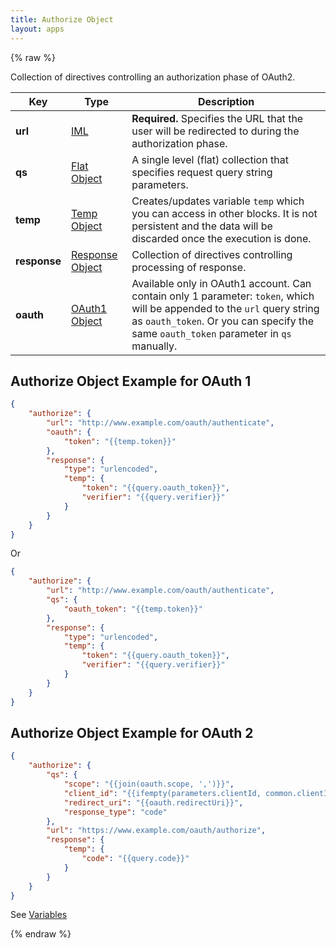```yaml
---
title: Authorize Object
layout: apps
---
```


{% raw %}

Collection of directives controlling an authorization phase of OAuth2.

Key | Type | Description
--- | --- | ---
**url** | [IML](iml.html) | **Required.** Specifies the URL that the user will be redirected to during the authorization phase.
**qs** | [Flat Object](flat-object.html) | A single level (flat) collection that specifies request query string parameters.
**temp** | [Temp Object](temp-object.html) | Creates/updates variable `temp` which you can access in other blocks. It is not persistent and the data will be discarded once the execution is done.
**response** | [Response Object](response-object.html) | Collection of directives controlling processing of response.
**oauth** | [OAuth1 Object](oauth1-object.html) | Available only in OAuth1 account. Can contain only 1 parameter: `token`, which will be appended to the `url` query string as `oauth_token`. Or you can specify the same `oauth_token` parameter in `qs` manually.

## Authorize Object Example for OAuth 1

```json
{
    "authorize": {
        "url": "http://www.example.com/oauth/authenticate",
        "oauth": {
            "token": "{{temp.token}}"
        },
        "response": {
            "type": "urlencoded",
            "temp": {
                "token": "{{query.oauth_token}}",
                "verifier": "{{query.verifier}}"
            }
        }
    }
}
```

Or

```json
{
    "authorize": {
        "url": "http://www.example.com/oauth/authenticate",
        "qs": {
            "oauth_token": "{{temp.token}}"
        },
        "response": {
            "type": "urlencoded",
            "temp": {
                "token": "{{query.oauth_token}}",
                "verifier": "{{query.verifier}}"
            }
        }
    }
}
```

## Authorize Object Example for OAuth 2

```json
{
    "authorize": {
        "qs": {
            "scope": "{{join(oauth.scope, ',')}}",
            "client_id": "{{ifempty(parameters.clientId, common.clientId)}}",
            "redirect_uri": "{{oauth.redirectUri}}",
            "response_type": "code"
        },
        "url": "https://www.example.com/oauth/authorize",
        "response": {
            "temp": {
                "code": "{{query.code}}"
            }
        }
    }
}
```

See [Variables](variables.html)

{% endraw %}

